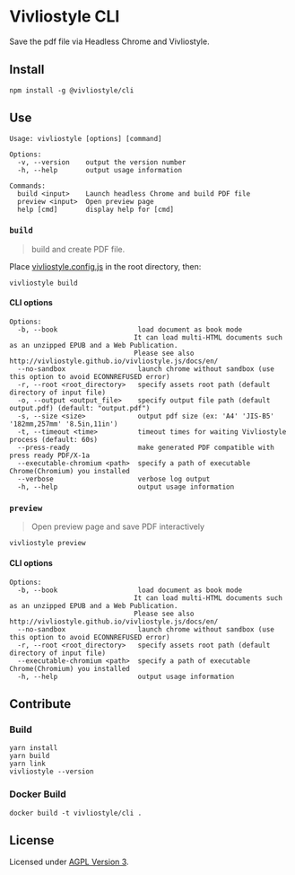 # Vivliostyle CLI

Save the pdf file via Headless Chrome and Vivliostyle.

## Install

```
npm install -g @vivliostyle/cli
```

## Use

```
Usage: vivliostyle [options] [command]

Options:
  -v, --version    output the version number
  -h, --help       output usage information

Commands:
  build <input>    Launch headless Chrome and build PDF file
  preview <input>  Open preview page
  help [cmd]       display help for [cmd]
```

### `build`

> build and create PDF file.

Place [vivliostyle.config.js](https://github.com/vivliostyle/vivliostyle-cli/issues/38) in the root directory, then:

```
vivliostyle build
```

#### CLI options

```
Options:
  -b, --book                    load document as book mode
                               It can load multi-HTML documents such as an unzipped EPUB and a Web Publication.
                               Please see also http://vivliostyle.github.io/vivliostyle.js/docs/en/
  --no-sandbox                  launch chrome without sandbox (use this option to avoid ECONNREFUSED error)
  -r, --root <root_directory>   specify assets root path (default directory of input file)
  -o, --output <output_file>    specify output file path (default output.pdf) (default: "output.pdf")
  -s, --size <size>             output pdf size (ex: 'A4' 'JIS-B5' '182mm,257mm' '8.5in,11in')
  -t, --timeout <time>          timeout times for waiting Vivliostyle process (default: 60s)
  --press-ready                 make generated PDF compatible with press ready PDF/X-1a
  --executable-chromium <path>  specify a path of executable Chrome(Chromium) you installed
  --verbose                     verbose log output
  -h, --help                    output usage information
```

### `preview`

> Open preview page and save PDF interactively

```
vivliostyle preview
```

#### CLI options

```
Options:
  -b, --book                    load document as book mode
                               It can load multi-HTML documents such as an unzipped EPUB and a Web Publication.
                               Please see also http://vivliostyle.github.io/vivliostyle.js/docs/en/
  --no-sandbox                  launch chrome without sandbox (use this option to avoid ECONNREFUSED error)
  -r, --root <root_directory>   specify assets root path (default directory of input file)
  --executable-chromium <path>  specify a path of executable Chrome(Chromium) you installed
  -h, --help                    output usage information
```

## Contribute

### Build

```
yarn install
yarn build
yarn link
vivliostyle --version
```

### Docker Build

```
docker build -t vivliostyle/cli .
```

## License

Licensed under [AGPL Version 3](http://www.gnu.org/licenses/agpl.html).
